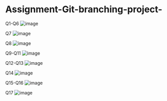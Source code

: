 # Assignment-Git-branching-project-


Q1-Q6
![image](https://user-images.githubusercontent.com/56465452/213861303-335fa4b2-fb0a-4df0-a3b2-88cde986d2f3.png)

Q7
![image](https://user-images.githubusercontent.com/56465452/213861311-16102662-aca2-4837-a07b-d6140f87db2f.png)

Q8
![image](https://user-images.githubusercontent.com/56465452/213861326-7b50ee6d-6d0f-460f-9bf6-4a0d173d0bfa.png)

Q9-Q11
![image](https://user-images.githubusercontent.com/56465452/213861337-8b70d0d8-c7e5-4f41-9216-3143d782871d.png)

Q12-Q13
![image](https://user-images.githubusercontent.com/56465452/213861347-1d774a2f-25f5-454a-a2cf-f9726d856ff4.png)

Q14
![image](https://user-images.githubusercontent.com/56465452/213861355-9398afd7-bee9-4eb3-9e6b-216e007eab90.png)

Q15-Q16
![image](https://user-images.githubusercontent.com/56465452/213861363-300b26ad-dbbd-46d7-9bd0-2c974f10c2ef.png)

Q17
![image](https://user-images.githubusercontent.com/56465452/213861366-676a9950-7d14-45d8-acf2-8a016135b158.png)

